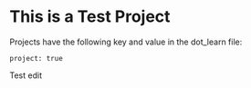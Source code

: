 # This is a Test Project

Projects have the following key and value in the dot_learn file:

`project: true`

Test edit
